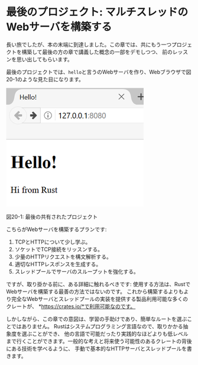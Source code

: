<!-- # Final Project: Building a Multithreaded Web Server -->

# 最後のプロジェクト: マルチスレッドのWebサーバを構築する

<!-- It’s been a long journey, but we’ve reached the end of the book. In this -->
<!-- chapter, we’ll build one more project together to demonstrate some of the -->
<!-- concepts we covered in the final chapters, as well as recap some earlier -->
<!-- lessons. -->

長い旅でしたが、本の末端に到達しました。この章では、共にもう一つプロジェクトを構築して最後の方の章で講義した概念の一部をデモしつつ、
前のレッスンを思い出してもらいます。

<!-- For our final project, we’ll make a web server that says “hello” and looks like -->
<!-- Figure 20-1 in a web browser. -->

最後のプロジェクトでは、`hello`と言うのWebサーバを作り、Webブラウザで図20-1のような見た目になります。

![hello from rust](img/trpl20-01.png)

<!-- <span class="caption">Figure 20-1: Our final shared project</span> -->

<span class="caption">図20-1: 最後の共有されたプロジェクト</span>

<!-- Here is the plan to build the web server: -->

こちらがWebサーバを構築するプランです:

<!-- 1. Learn a bit about TCP and HTTP. -->
<!-- 2. Listen for TCP connections on a socket. -->
<!-- 3. Parse a small number of HTTP requests. -->
<!-- 4. Create a proper HTTP response. -->
<!-- 5. Improve the throughput of our server with a thread pool. -->

1. TCPとHTTPについて少し学ぶ。
2. ソケットでTCP接続をリッスンする。
3. 少量のHTTPリクエストを構文解析する。
4. 適切なHTTPレスポンスを生成する。
5. スレッドプールでサーバのスループットを強化する。

<!-- But before we get started, we should mention one detail: the method we’ll use -->
<!-- won’t be the best way to build a web server with Rust. A number of -->
<!-- production-ready crates are available on *https://crates.io/* that provide more -->
<!-- complete web server and thread pool implementations than we’ll build. -->

ですが、取り掛かる前に、ある詳細に触れるべきです: 使用する方法は、RustでWebサーバを構築する最善の方法ではないのです。
これから構築するよりもより完全なWebサーバとスレッドプールの実装を提供する製品利用可能な多くのクレートが、
*https://crates.io/*で利用可能なのです。

<!-- However, our intention in this chapter is to help you learn, not to take the -->
<!-- easy route. Because Rust is a systems programming language, we can choose the -->
<!-- level of abstraction we want to work with and can go to a lower level than is -->
<!-- possible or practical in other languages. We’ll write the basic HTTP server and -->
<!-- thread pool manually so you can learn the general ideas and techniques behind -->
<!-- the crates you might use in the future. -->

しかしながら、この章での意図は、学習の手助けであり、簡単なルートを選ぶことではありません。
Rustはシステムプログラミング言語なので、取りかかる抽象度を選ぶことができ、
他の言語で可能だったり実践的なほどよりも低レベルまで行くことができます。一般的な考えと将来使う可能性のあるクレートの背後にある技術を学べるように、
手動で基本的なHTTPサーバとスレッドプールを書きます。
